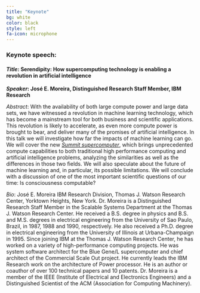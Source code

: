 ```yaml
---
title: "Keynote"
bg: white
color: black
style: left
fa-icon: microphone
---
```


### Keynote speech:

#### *Title*: Serendipity: How supercomputing technology is enabling a revolution in artificial intelligence

***Speaker*: José E. Moreira, Distinguished Research Staff Member, IBM Research**

*Abstract*: With the availability of both large compute power and large data sets, we have witnessed a revolution in machine learning technology, which has become a mainstream tool for both business and scientific applications. This revolution is likely to accelerate, as even more compute power is brought to bear, and deliver many of the promises of artificial intelligence. In this talk we will investigate how far the impacts of machine learning can go. We will cover the new *<a href="https://www.olcf.ornl.gov/summit/">Summit supercomputer</a>*, which brings unprecedented compute capabilities to both traditional high performance computing and artificial intelligence problems, analyzing the similarities as well as the differences in those two fields. We will also speculate about the future of machine learning and, in particular, its possible limitations. We will conclude with a  discussion of one of the most important scientific questions of our time: Is consciousness computable?

*Bio*: José E. Moreira IBM Research Division, Thomas J. Watson Research Center, Yorktown Heights, New York. Dr. Moreira is a Distinguished Research Staff Member in the Scalable Systems Department at the Thomas J. Watson Research Center.  He received a B.S. degree in physics and B.S. and M.S. degrees in electrical engineering from the University of Sao Paulo, Brazil, in 1987, 1988 and 1990, respectively. He also received a Ph.D. degree in electrical engineering from the University of Illinois at Urbana-Champaign in 1995. Since joining IBM at the Thomas J. Watson Research Center, he has worked on a variety of high-performance computing projects. He was system software architect for the Blue Gene/L supercomputer and chief architect of the Commercial Scale Out project. He currently leads the IBM Research work on the architecture of Power processor. He is an author or coauthor of over 100 technical papers and 10 patents.  Dr. Moreira is a member of the IEEE (Institute of Electrical and Electronics Engineers) and a Distinguished Scientist of the ACM (Association for Computing Machinery).


